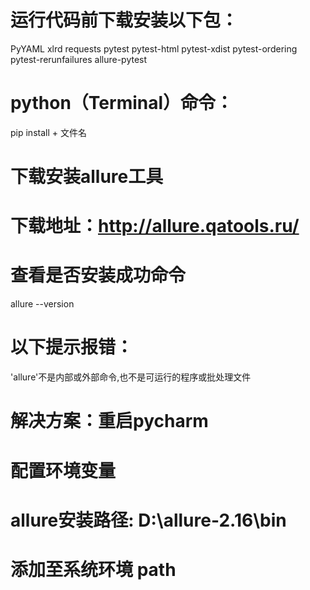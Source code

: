 # 运行代码前下载安装以下包：
PyYAML
xlrd
requests
pytest
pytest-html
pytest-xdist
pytest-ordering
pytest-rerunfailures
allure-pytest
# python（Terminal）命令：
pip install + 文件名
# 下载安装allure工具
# 下载地址：http://allure.qatools.ru/
# 查看是否安装成功命令
allure --version
# 以下提示报错：
'allure'不是内部或外部命令,也不是可运行的程序或批处理文件
# 解决方案：重启pycharm
# 配置环境变量
# allure安装路径: D:\allure-2.16\bin
# 添加至系统环境 path

